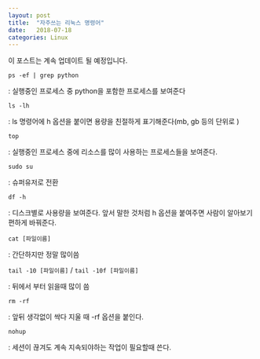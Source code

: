 ```yaml
---
layout: post
title:  "자주쓰는 리눅스 명령어"
date:   2018-07-18
categories: Linux
---
```


이 포스트는 계속 업데이트 될 예정입니다. 

`ps -ef | grep python` 

: 실행중인 프로세스 중 python을 포함한 프로세스를 보여준다 <br>

`ls -lh`

: ls 명령어에 h 옵션을 붙이면 용량을 친절하게 표기해준다(mb, gb 등의 단위로 )<br>

`top`

: 실행중인 프로세스 중에 리소스를 많이 사용하는 프로세스들을 보여준다. <br>

`sudo su`

: 슈퍼유저로 전환 <br>

`df -h`

: 디스크별로 사용량을 보여준다. 앞서 말한 것처럼 h 옵션을 붙여주면 사람이 알아보기 편하게 바꿔준다. <br>

`cat [파일이름]`

: 간단하지만 정말 많이씀 <br>

`tail -10 [파일이름]` / 	`tail -10f [파일이름]`

: 뒤에서 부터 읽을때 많이 씀 <br>

`rm -rf`

: 앞뒤 생각없이 싹다 지울 때 -rf 옵션을 붙인다. <br>

`nohup`

: 세션이 끊겨도 계속 지속되야하는 작업이 필요할때 쓴다. <br>

